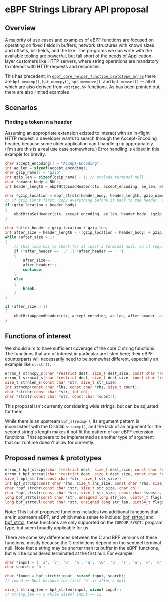 # eBPF Strings Library API proposal

## Overview

A majority of use cases and examples of eBPF functions are focused on operating on fixed fields in buffers; network
structures with known sizes and offsets, bit-fields, and the like. The programs we can write with the available tooling
are powerful, but fall short of the needs of Application-layer customers like HTTP servers, where string operations are
mandatory to interact with HTTP requests and responses.

This has precedent; in [`ebpf_core_helper_function_prototype_array`](../libs/execution_context/ebpf_general_helpers.c)
there are `bpf_memcmp()`, `bpf_memcpy()`, `bpf_memmove()`, and `bpf_memset()` -- all of which are also derived from
`<string.h>` functions. As has been pointed out, there are also limited examples

## Scenarios

### Finding a token in a header

Assuming an appropriate extension existed to interact with an in-flight HTTP request, a developer wants to search
through the Accept-Encoding header, because some older application can't handle gzip appropriately. (I'm sure this is a
real use case somewhere.) Error handling is elided in this example for brevity.

```C
char accept_encoding[] = "Accept-Encoding";
int ae_len = sizeof(accept_encoding);
char gzip_name[] = "gzip";
int gzip_len = sizeof(gzip_name) - 1; // exclude terminal null
char *header_body = NULL;
int header_length = ebpfHttpLoadHeader(ctx, accept_encoding, ae_len, &header_body);

char *gzip_location = ebpf_strstr(header_body, header_length, gzip_name, gzip_len);
// if gzip isn't first, copy everything before it back to the header, then copy everything after it back to the header.
if (gzip_location > header_body)
{
    ebpfHttpSetHeader(ctx, accept_encoding, ae_len, header_body, (gzip_location - header_body));
}

char *after_header = gzip_location + gzip_len;
int after_size = header_length - ((gzip_location - header_body) + gzip_len);
while (after_size > 1)
{
    // This loop has to check for at least a terminal null, so it requires a length > 1
    if (*after_header == ',' || *after_header == ' ')
    {
        after_size--;
        after_header++;
        continue;
    }
    else
    {
        break;
    }
}

if (after_size > 1)
{
    ebpfHttpAppendHeader(ctx, accept_encoding, ae_len, after_header, after_size);
}
```

## Functions of interest

We should aim to have sufficient coverage of the core C string functions. The functions that are of interest in
particular are listed here; their eBPF counterparts will necessarily need to be somewhat different, especially an
example like `strstr()`.

```C
errno_t strncpy_s(char *restrict dest, size_t dest_size, const char *restrict src, size_t src_count);
errno_t strncat_s(char *restrict dest, size_t dest_size, const char *restrict src, size_t src_count);
size_t strnlen_s(const char *str, size_t str_size);
int strncmp(const char *lhs, const char *rhs, size_t count);
char *strchr(const char *str, int ch);
char *strstr(const char *str, const char *substr);
```

This proposal isn't currently considering wide strings, but can be adjusted for them.

While there is an upstream `bpf_strncmp()`, its argument pattern is inconsistent with the C stdlib `strncmp()`, and the
lack of an argument for the second string's length makes it not fit the pattern of our eBPF extension functions. That
appears to be implemented as another type of argument that our runtime doesn't allow for currently.

## Proposed names & prototypes

```C
errno_t bpf_strcpy(char *restrict dest, size_t dest_size, const char *restrict src, size_t src_count);
errno_t bpf_strcat(char *restrict dest, size_t dest_size, const char *restrict src, size_t src_count);
size_t bpf_strlen(const char *str, size_t str_size);
int bpf_strcmp(const char *lhs, size_t lhs_size, const char *rhs, size_t rhs_size, size_t count);
char *bpf_strchr(const char *str, size_t str_size, char ch);
char *bpf_strstr(const char *str, size_t str_size, const char *substr, size_t substr_size);
long bpf_strtol(const char *str, unsigned long str_len, uint64_t flags, long *res); // Note
long bpf_strtoul(const char *str, unsigned long str_len, uint64_t flags, unsigned long *res); // Note
```

Note: This list of proposed functions includes two additional functions that are in upstream eBPF, and which make sense
to include: [bpf_strtoul](https://ebpf-docs.dylanreimerink.nl/linux/helper-function/bpf_strtoul/) and
[bpf_strtol](https://ebpf-docs.dylanreimerink.nl/linux/helper-function/bpf_strtol/); these functions are only supported
on the `CGROUP_SYSCTL` program type, but seem broadly applicable for us.

There are some key differences between the C and BPF versions of these functions, mostly because the C definitions
depend on the sentinel terminal null. Note that a string may be shorter than its buffer in the eBPF functions, but will
be considered terminated at the first null. For example:

```C
char *input = { 'a', 'l', 'p', 'h', 'a', '\0', 'b', 'r', 'a', 'v', 'o', '\0' };
char search = 'b';

char *found = bpf_strchr(input, sizeof input, search);
// found == NULL because the first 'b' is after a null

size_t string_len = bpf_strlen(input, sizeof input);
// string_len == 5 while sizeof input == 12

```
